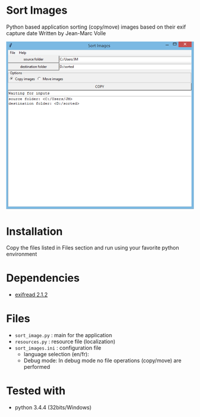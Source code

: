 # Sort Images
Python based application sorting (copy/move) images based on their exif capture date
Written by Jean-Marc Volle

![ui overview][ui]

# Installation
Copy the files listed in Files section and run using your favorite python environment

# Dependencies

- [exifread 2.1.2]

# Files
 - `sort_image.py` : main for the application
 - `resources.py` : resource file (localization)
 - `sort_images.ini` : configuration file
    - language selection (en/fr):
    - Debug mode: In debug mode no file operations (copy/move) are performed

# Tested with
  - python 3.4.4 (32bits/Windows)


[exifread 2.1.2]: https://pypi.python.org/pypi/ExifRead/2.1.2
[ui]: ./capture.png
